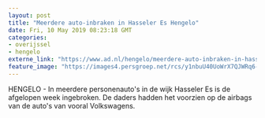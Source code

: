 ```yaml
---
layout: post
title: "Meerdere auto-inbraken in Hasseler Es Hengelo"
date: Fri, 10 May 2019 08:23:18 GMT
categories: 
- overijssel 
- hengelo 
externe_link: "https://www.ad.nl/hengelo/meerdere-auto-inbraken-in-hasseler-es-hengelo~a6cab482/"
feature_image: "https://images4.persgroep.net/rcs/y1nbuU40UoWrX7QJWRq6-M0Wrco/diocontent/147821407/_fitwidth/400/?appId=21791a8992982cd8da851550a453bd7f&quality=0.7"
---
```


HENGELO - In meerdere personenauto's in de wijk Hasseler Es is de afgelopen week ingebroken. De daders hadden het voorzien op de airbags van de auto's van vooral Volkswagens.
